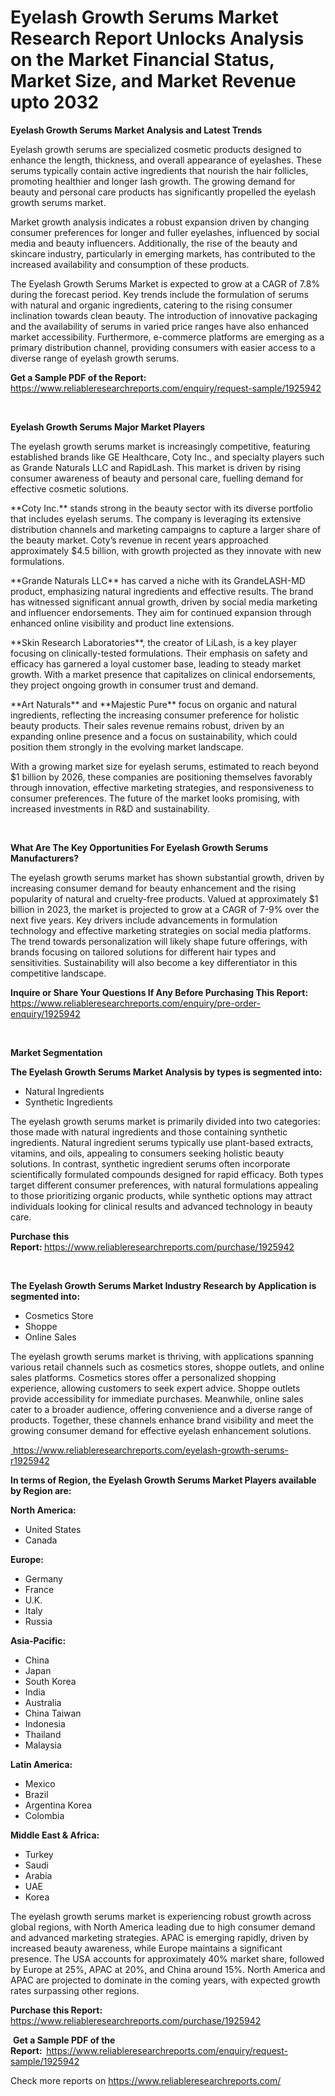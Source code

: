 <p><h1>Eyelash Growth Serums Market Research Report Unlocks Analysis on the Market Financial Status, Market Size, and Market Revenue upto 2032</h1></p><p><strong>Eyelash Growth Serums Market Analysis and Latest Trends</strong></p>
<p><p>Eyelash growth serums are specialized cosmetic products designed to enhance the length, thickness, and overall appearance of eyelashes. These serums typically contain active ingredients that nourish the hair follicles, promoting healthier and longer lash growth. The growing demand for beauty and personal care products has significantly propelled the eyelash growth serums market.</p><p>Market growth analysis indicates a robust expansion driven by changing consumer preferences for longer and fuller eyelashes, influenced by social media and beauty influencers. Additionally, the rise of the beauty and skincare industry, particularly in emerging markets, has contributed to the increased availability and consumption of these products.</p><p>The Eyelash Growth Serums Market is expected to grow at a CAGR of 7.8% during the forecast period. Key trends include the formulation of serums with natural and organic ingredients, catering to the rising consumer inclination towards clean beauty. The introduction of innovative packaging and the availability of serums in varied price ranges have also enhanced market accessibility. Furthermore, e-commerce platforms are emerging as a primary distribution channel, providing consumers with easier access to a diverse range of eyelash growth serums.</p></p>
<p><strong>Get a Sample PDF of the Report:&nbsp;</strong> <a href="https://www.reliableresearchreports.com/enquiry/request-sample/1925942?utm_campaign=2002&utm_medium=2&utm_source=Github&utm_content=ia&utm_term=15012025&utm_id=eyelash-growth-serums">https://www.reliableresearchreports.com/enquiry/request-sample/1925942</a></p>
<p>&nbsp;</p>
<p><strong>Eyelash Growth Serums Major Market Players</strong></p>
<p><p>The eyelash growth serums market is increasingly competitive, featuring established brands like GE Healthcare, Coty Inc., and specialty players such as Grande Naturals LLC and RapidLash. This market is driven by rising consumer awareness of beauty and personal care, fuelling demand for effective cosmetic solutions.</p><p>**Coty Inc.** stands strong in the beauty sector with its diverse portfolio that includes eyelash serums. The company is leveraging its extensive distribution channels and marketing campaigns to capture a larger share of the beauty market. Coty’s revenue in recent years approached approximately $4.5 billion, with growth projected as they innovate with new formulations.</p><p>**Grande Naturals LLC** has carved a niche with its GrandeLASH-MD product, emphasizing natural ingredients and effective results. The brand has witnessed significant annual growth, driven by social media marketing and influencer endorsements. They aim for continued expansion through enhanced online visibility and product line extensions.</p><p>**Skin Research Laboratories**, the creator of LiLash, is a key player focusing on clinically-tested formulations. Their emphasis on safety and efficacy has garnered a loyal customer base, leading to steady market growth. With a market presence that capitalizes on clinical endorsements, they project ongoing growth in consumer trust and demand.</p><p>**Art Naturals** and **Majestic Pure** focus on organic and natural ingredients, reflecting the increasing consumer preference for holistic beauty products. Their sales revenue remains robust, driven by an expanding online presence and a focus on sustainability, which could position them strongly in the evolving market landscape.</p><p>With a growing market size for eyelash serums, estimated to reach beyond $1 billion by 2026, these companies are positioning themselves favorably through innovation, effective marketing strategies, and responsiveness to consumer preferences. The future of the market looks promising, with increased investments in R&D and sustainability.</p></p>
<p>&nbsp;</p>
<p><strong>What Are The Key Opportunities For Eyelash Growth Serums Manufacturers?</strong></p>
<p><p>The eyelash growth serums market has shown substantial growth, driven by increasing consumer demand for beauty enhancement and the rising popularity of natural and cruelty-free products. Valued at approximately $1 billion in 2023, the market is projected to grow at a CAGR of 7-9% over the next five years. Key drivers include advancements in formulation technology and effective marketing strategies on social media platforms. The trend towards personalization will likely shape future offerings, with brands focusing on tailored solutions for different hair types and sensitivities. Sustainability will also become a key differentiator in this competitive landscape.</p></p>
<p><strong>Inquire or Share Your Questions If Any Before Purchasing This Report:</strong> <a href="https://www.reliableresearchreports.com/enquiry/pre-order-enquiry/1925942?utm_campaign=2002&utm_medium=2&utm_source=Github&utm_content=ia&utm_term=15012025&utm_id=eyelash-growth-serums">https://www.reliableresearchreports.com/enquiry/pre-order-enquiry/1925942</a></p>
<p>&nbsp;</p>
<p><strong>Market Segmentation</strong></p>
<p><strong>The Eyelash Growth Serums Market Analysis by types is segmented into:</strong></p>
<p><ul><li>Natural Ingredients</li><li>Synthetic Ingredients</li></ul></p>
<p><p>The eyelash growth serums market is primarily divided into two categories: those made with natural ingredients and those containing synthetic ingredients. Natural ingredient serums typically use plant-based extracts, vitamins, and oils, appealing to consumers seeking holistic beauty solutions. In contrast, synthetic ingredient serums often incorporate scientifically formulated compounds designed for rapid efficacy. Both types target different consumer preferences, with natural formulations appealing to those prioritizing organic products, while synthetic options may attract individuals looking for clinical results and advanced technology in beauty care.</p></p>
<p><strong>Purchase this Report:&nbsp;</strong><a href="https://www.reliableresearchreports.com/purchase/1925942?utm_campaign=2002&utm_medium=2&utm_source=Github&utm_content=ia&utm_term=15012025&utm_id=eyelash-growth-serums">https://www.reliableresearchreports.com/purchase/1925942</a></p>
<p>&nbsp;</p>
<p><strong>The Eyelash Growth Serums Market Industry Research by Application is segmented into:</strong></p>
<p><ul><li>Cosmetics Store</li><li>Shoppe</li><li>Online Sales</li></ul></p>
<p><p>The eyelash growth serums market is thriving, with applications spanning various retail channels such as cosmetics stores, shoppe outlets, and online sales platforms. Cosmetics stores offer a personalized shopping experience, allowing customers to seek expert advice. Shoppe outlets provide accessibility for immediate purchases. Meanwhile, online sales cater to a broader audience, offering convenience and a diverse range of products. Together, these channels enhance brand visibility and meet the growing consumer demand for effective eyelash enhancement solutions.</p></p>
<p><a href="https://www.reliableresearchreports.com/eyelash-growth-serums-r1925942?utm_campaign=2002&utm_medium=2&utm_source=Github&utm_content=ia&utm_term=15012025&utm_id=eyelash-growth-serums">&nbsp;https://www.reliableresearchreports.com/eyelash-growth-serums-r1925942</a></p>
<p><strong>In terms of Region, the Eyelash Growth Serums Market Players available by Region are:</strong></p>
<p>
    <p> <strong> North America: </strong>
        <ul>
            <li>United States</li>
            <li>Canada</li>
        </ul>
        </p> 
    <p> <strong> Europe: </strong>
        <ul>
            <li>Germany</li>
            <li>France</li>
            <li>U.K.</li>
            <li>Italy</li>
            <li>Russia</li>
        </ul>
        </p> 
    <p> <strong> Asia-Pacific: </strong>
        <ul>
            <li>China</li>
            <li>Japan</li>
            <li>South Korea</li>
            <li>India</li>
            <li>Australia</li>
            <li>China Taiwan</li>
            <li>Indonesia</li>
            <li>Thailand</li>
            <li>Malaysia</li>
        </ul>
        </p> 
    <p> <strong> Latin America: </strong>
        <ul>
            <li>Mexico</li>
            <li>Brazil</li>
            <li>Argentina Korea</li>
            <li>Colombia</li>
        </ul>
        </p> 
    <p> <strong> Middle East & Africa: </strong>
        <ul>
            <li>Turkey</li>
            <li>Saudi</li>
            <li>Arabia</li>
            <li>UAE</li>
            <li>Korea</li>
        </ul>
    </p>
    </p>
<p><p>The eyelash growth serums market is experiencing robust growth across global regions, with North America leading due to high consumer demand and advanced marketing strategies. APAC is emerging rapidly, driven by increased beauty awareness, while Europe maintains a significant presence. The USA accounts for approximately 40% market share, followed by Europe at 25%, APAC at 20%, and China around 15%. North America and APAC are projected to dominate in the coming years, with expected growth rates surpassing other regions.</p></p>
<p><strong>Purchase this Report: </strong><a href="https://www.reliableresearchreports.com/purchase/1925942?utm_campaign=2002&utm_medium=2&utm_source=Github&utm_content=ia&utm_term=15012025&utm_id=eyelash-growth-serums">https://www.reliableresearchreports.com/purchase/1925942</a></p>
<p>&nbsp;<strong>Get a Sample PDF of the Report:&nbsp;&nbsp;</strong><a href="https://www.reliableresearchreports.com/enquiry/request-sample/1925942?utm_campaign=2002&utm_medium=2&utm_source=Github&utm_content=ia&utm_term=15012025&utm_id=eyelash-growth-serums">https://www.reliableresearchreports.com/enquiry/request-sample/1925942</a></p>
<p><strong></strong></p>
<p>Check more reports on <a href="https://www.reliableresearchreports.com/?utm_campaign=2002&utm_medium=2&utm_source=Github&utm_content=ia&utm_term=15012025&utm_id=eyelash-growth-serums">https://www.reliableresearchreports.com/</a></p>
